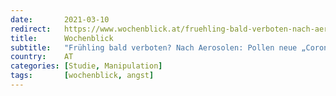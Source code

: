 ```yaml
---
date:       2021-03-10
redirect:   https://www.wochenblick.at/fruehling-bald-verboten-nach-aerosolen-pollen-neue-corona-gefahr/
title:      Wochenblick
subtitle:   "Frühling bald verboten? Nach Aerosolen: Pollen neue „Corona-Gefahr“"
country:    AT
categories: [Studie, Manipulation]
tags:       [wochenblick, angst]
---
```


